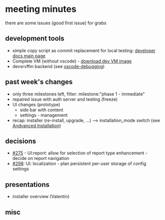 # meeting minutes

there are some issues (good first issue) for grabs

## development tools
- simple copy script as commit replacement for local testing: [developer docs main page](../)
- Complete VM (without vscode) - [download dev VM image](https://xfer.cactus.de/index.php/f/130767)
- devsrvffm backend (see [vscode-debugging](../vscode-debugging.md))

## past week's changes
- only three milestones left, filter: milestone:"phase 1 - immediate" 
- repaired issue with auth server and testing (freeze)
- UI changes (prototype)
  - side bar with content
  - settings - management
- recap: installer (re-install, upgrade, ...) --> installation_mode switch (see [Andvanced Installation](../../installer/install-advanced.md))

## decisions
- [#275](/firewall-orchestrator/issues/275) - UI:report: allow for selection of report type enhancement - decide on report navigation
- [#298](/firewall-orchestrator/issues/298): UI: localization - plan persistent per-user storage of config settings 

## presentations
- installer overview (Valentin)

## misc
